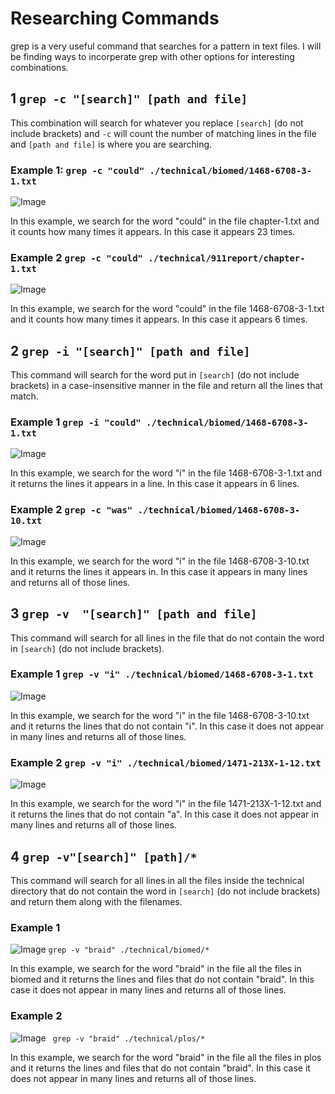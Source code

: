 # Researching Commands
grep is a very useful command that searches for a pattern in text files. I will be finding ways
to incorperate grep with other options for interesting combinations.

## 1 ```grep -c "[search]" [path and file]```
This combination will search for whatever you replace ```[search]```  (do not include brackets) and ```-c``` will count
the number of matching lines in the file and ```[path and file]``` is where you are searching.
### Example 1: ```grep -c "could" ./technical/biomed/1468-6708-3-1.txt```
![Image](1.1.JPG)

In this example, we search for the word "could" in the file chapter-1.txt and it counts how many times it appears.
In this case it appears 23 times.

### Example 2 ```grep -c "could" ./technical/911report/chapter-1.txt```

![Image](1.2.JPG)

In this example, we search for the word "could" in the file 1468-6708-3-1.txt and it counts how many times it appears.
In this case it appears 6 times.

## 2 ```grep -i "[search]" [path and file]```
This command will search for the word put in ```[search]``` (do not include brackets) in a case-insensitive manner in the file and return all the lines that match.
### Example 1 ```grep -i "could" ./technical/biomed/1468-6708-3-1.txt```
![Image](2.1.JPG)

In this example, we search for the word "i" in the file 1468-6708-3-1.txt and it returns the lines it appears in
a line. In this case it appears in 6 lines.

### Example 2 ```grep -c "was" ./technical/biomed/1468-6708-3-10.txt```
![Image](2.2.JPG)

In this example, we search for the word "i" in the file 1468-6708-3-10.txt and it returns the lines it appears in. In this case it appears in many lines and returns all of those lines.

## 3 ```grep -v  "[search]" [path and file]```
This command will search for all lines in the file that do not contain the word in ```[search]``` (do not include brackets).
### Example 1 ```grep -v "i" ./technical/biomed/1468-6708-3-1.txt```
![Image](3.1.JPG)
 
In this example, we search for the word "i" in the file 1468-6708-3-10.txt and it returns the lines that do not contain "i". In this case it does not appear in many lines and returns all of those lines.
### Example 2 ```grep -v "i" ./technical/biomed/1471-213X-1-12.txt```
![Image](3.2.JPG)

In this example, we search for the word "i" in the file 1471-213X-1-12.txt and it returns the lines that do not contain "a". In this case it does not appear in many lines and returns all of those lines.

## 4 ```grep -v"[search]" [path]/*```
This command will search for all lines in all the files inside the technical directory that do not contain the word in 
```[search]``` (do not include brackets) and return them along with the filenames.
### Example 1 
![Image](4.1.JPG) ```grep -v "braid" ./technical/biomed/*```

In this example, we search for the word "braid" in the file all the files in biomed and it returns the lines and files that do not contain "braid". In this case it does not appear in many lines and returns all of those lines.
### Example 2
![Image](4.2.JPG)  ``` grep -v "braid" ./technical/plos/*```

In this example, we search for the word "braid" in the file all the files in plos and it returns the lines and files that do not contain "braid". In this case it does not appear in many lines and returns all of those lines.


